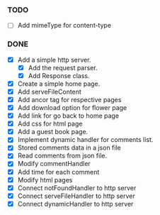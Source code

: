 ### TODO

  - [ ] Add mimeType for content-type 

### DONE

  - [x] Add a simple http server.
    - [x] Add the request parser.
    - [x] Add Response class.
  - [x] Create a simple home page.
  - [x] Add serveFileContent
  - [x] Add ancor tag for respective pages
  - [x] Add download option for flower page
  - [x] Add link for go back to home page
  - [x] Add css for html page
  - [x] Add a guest book page.
  - [x] Implement dynamic handler for comments list.
  - [x] Stored comments data in a json file
  - [x] Read comments from json file.
  - [x] Modify commentHandler
  - [x] Add time for each comment
  - [x] Modify html pages
  - [x] Connect notFoundHandler to http server
  - [x] Connect serveFileHandler to http server
  - [x] Connect dynamicHandler to http server
